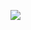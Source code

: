 ![](https://www.nta.go.jp/tmp/995e71dc-9efa-49be-ab38-aa07a3425fd2/images/d6eb51acdfdd4411b370d9e6ed0e5231e51c22bcd1e1f5d614efbca9bc24e6ad.jpg)